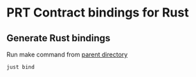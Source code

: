 # PRT Contract bindings for Rust

## Generate Rust bindings

Run make command from [parent directory](../)
```
just bind
```
